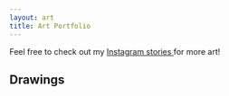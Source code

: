```yaml
---
layout: art
title: Art Portfolio
---
```


Feel free to check out my
<a href="https://www.instagram.com/michelleliangx/"> Instagram stories </a> 
for more art!

## Drawings
